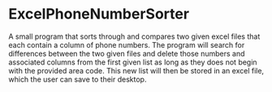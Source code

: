 # ExcelPhoneNumberSorter
A small program that sorts through and compares two given excel files that each contain a column of phone numbers.
The program will search for differences between the two given files and delete those numbers and associated columns 
from the first given list as long as they does not begin with the provided area code. This new list will then be stored 
in an excel file, which the user can save to their desktop.
